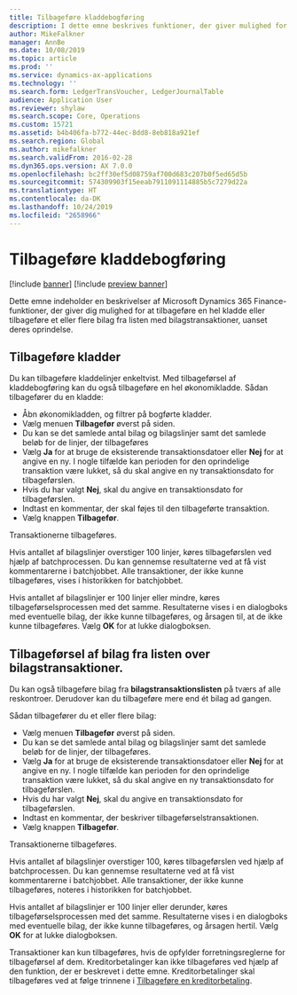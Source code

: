 ```yaml
---
title: Tilbageføre kladdebogføring
description: I dette emne beskrives funktioner, der giver mulighed for at tilbageføre bilag fra bilagstransaktionslisten eller fra økonomikladder.
author: MikeFalkner
manager: AnnBe
ms.date: 10/08/2019
ms.topic: article
ms.prod: ''
ms.service: dynamics-ax-applications
ms.technology: ''
ms.search.form: LedgerTransVoucher, LedgerJournalTable
audience: Application User
ms.reviewer: shylaw
ms.search.scope: Core, Operations
ms.custom: 15721
ms.assetid: b4b406fa-b772-44ec-8dd8-8eb818a921ef
ms.search.region: Global
ms.author: mikefalkner
ms.search.validFrom: 2016-02-28
ms.dyn365.ops.version: AX 7.0.0
ms.openlocfilehash: bc2ff30ef5d08759af700d683c207b0f5ed65d5b
ms.sourcegitcommit: 574309903f15eeab7911091114885b5c7279d22a
ms.translationtype: HT
ms.contentlocale: da-DK
ms.lasthandoff: 10/24/2019
ms.locfileid: "2658966"
---
```

# <a name="reverse-journal-posting"></a>Tilbageføre kladdebogføring

[!include [banner](../includes/banner.md)]
[!include [preview banner](../includes/preview-banner.md)]

Dette emne indeholder en beskrivelser af Microsoft Dynamics 365 Finance-funktioner, der giver dig mulighed for at tilbageføre en hel kladde eller tilbageføre et eller flere bilag fra listen med bilagstransaktioner, uanset deres oprindelse. 

## <a name="reversing-journals"></a>Tilbageføre kladder

Du kan tilbageføre kladdelinjer enkeltvist. Med tilbageførsel af kladdebogføring kan du også tilbageføre en hel økonomikladde. Sådan tilbagefører du en kladde: 

- Åbn økonomikladden, og filtrer på bogførte kladder.
- Vælg menuen **Tilbagefør** øverst på siden.
- Du kan se det samlede antal bilag og bilagslinjer samt det samlede beløb for de linjer, der tilbageføres
- Vælg **Ja** for at bruge de eksisterende transaktionsdatoer eller **Nej** for at angive en ny. I nogle tilfælde kan perioden for den oprindelige transaktion være lukket, så du skal angive en ny transaktionsdato for tilbageførslen.
- Hvis du har valgt **Nej**, skal du angive en transaktionsdato for tilbageførslen. 
- Indtast en kommentar, der skal føjes til den tilbageførte transaktion.
- Vælg knappen **Tilbagefør**.

Transaktionerne tilbageføres. 

Hvis antallet af bilagslinjer overstiger 100 linjer, køres tilbageførslen ved hjælp af batchprocessen. Du kan gennemse resultaterne ved at få vist kommentarerne i batchjobbet. Alle transaktioner, der ikke kunne tilbageføres, vises i historikken for batchjobbet.

Hvis antallet af bilagslinjer er 100 linjer eller mindre, køres tilbageførselsprocessen med det samme. Resultaterne vises i en dialogboks med eventuelle bilag, der ikke kunne tilbageføres, og årsagen til, at de ikke kunne tilbageføres. Vælg **OK** for at lukke dialogboksen.

## <a name="reversing-vouchers-from-the-voucher-transaction-list"></a>Tilbageførsel af bilag fra listen over bilagstransaktioner. 

Du kan også tilbageføre bilag fra **bilagstransaktionslisten** på tværs af alle reskontroer. Derudover kan du tilbageføre mere end ét bilag ad gangen. 

Sådan tilbagefører du et eller flere bilag: 

- Vælg menuen **Tilbagefør** øverst på siden.
- Du kan se det samlede antal bilag og bilagslinjer samt det samlede beløb for de linjer, der tilbageføres.
- Vælg **Ja** for at bruge de eksisterende transaktionsdatoer eller **Nej** for at angive en ny. I nogle tilfælde kan perioden for den oprindelige transaktion være lukket, så du skal angive en ny transaktionsdato for tilbageførslen.
- Hvis du har valgt **Nej**, skal du angive en transaktionsdato for tilbageførslen. 
- Indtast en kommentar, der beskriver tilbageførselstransaktionen.
- Vælg knappen **Tilbagefør**.

Transaktionerne tilbageføres. 

Hvis antallet af bilagslinjer overstiger 100, køres tilbageførslen ved hjælp af batchprocessen. Du kan gennemse resultaterne ved at få vist kommentarerne i batchjobbet. Alle transaktioner, der ikke kunne tilbageføres, noteres i historikken for batchjobbet.

Hvis antallet af bilagslinjer er 100 linjer eller derunder, køres tilbageførselsprocessen med det samme. Resultaterne vises i en dialogboks med eventuelle bilag, der ikke kunne tilbageføres, og årsagen hertil. Vælg **OK** for at lukke dialogboksen.

Transaktioner kan kun tilbageføres, hvis de opfylder forretningsreglerne for tilbageførsel af dem. Kreditorbetalinger kan ikke tilbageføres ved hjælp af den funktion, der er beskrevet i dette emne. Kreditorbetalinger skal tilbageføres ved at følge trinnene i [Tilbageføre en kreditorbetaling](https://docs.microsoft.com/en-us/dynamics365/finance/accounts-payable/reverse-vendor-payment).

